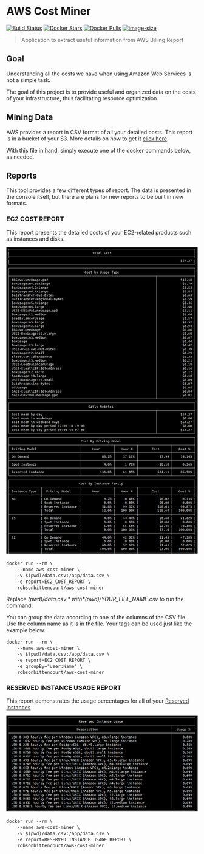# AWS Cost Miner
[![Build Status](https://travis-ci.com/robsonbittencourt/aws-cost-miner.svg?branch=master)](https://travis-ci.com/robsonbittencourt/aws-cost-miner)   [![Docker Stars](https://img.shields.io/docker/stars/robsonbittencourt/aws-cost-miner.svg)](https://hub.docker.com/r/robsonbittencourt/aws-cost-miner/)  [![Docker Pulls](https://img.shields.io/docker/pulls/robsonbittencourt/aws-cost-miner.svg)](https://hub.docker.com/r/robsonbittencourt/aws-cost-miner/)  [![image-size](https://images.microbadger.com/badges/image/robsonbittencourt/aws-cost-miner.svg)](http://microbadger.com/images/robsonbittencourt/aws-cost-miner)

> Application to extract useful information from AWS Billing Report

## Goal

Understanding all the costs we have when using Amazon Web Services is not a simple task.

The goal of this project is to provide useful and organized data on the costs of your infrastructure, thus facilitating resource optimization.

## Mining Data

AWS provides a report in CSV format of all your detailed costs. This report is in a bucket of your S3. More details on how to get it [click here](https://docs.aws.amazon.com/awsaccountbilling/latest/aboutv2/DetailedBillingReport.html).

With this file in hand, simply execute one of the docker commands below, as needed.

## Reports

This tool provides a few different types of report. The data is presented in the console itself, but there are plans for new reports to be built in new formats.

### EC2 COST REPORT

This report presents the detailed costs of your EC2-related products such as instances and disks.

![ec2-report](images/ec2Report.png)
 
```
docker run --rm \
    --name aws-cost-miner \
    -v $(pwd)/data.csv:/app/data.csv \
    -e report=EC2_COST_REPORT \
    robsonbittencourt/aws-cost-miner
```

Replace *$(pwd)/data.csv* with *$(pwd)/YOUR_FILE_NAME.csv* to run the command.

You can group the data according to one of the columns of the CSV file. Use the column name as it is in the file. Your tags can be used just like the example below.

```
docker run --rm \
    --name aws-cost-miner \
    -v $(pwd)/data.csv:/app/data.csv \
    -e report=EC2_COST_REPORT \
    -e groupBy="user:Name" \
    robsonbittencourt/aws-cost-miner
```

### RESERVED INSTANCE USAGE REPORT

This report demonstrates the usage percentages for all of your [Reserved Instances](https://docs.aws.amazon.com/AWSEC2/latest/UserGuide/ec2-reserved-instances.html).

![reserved-instance-report](images/reservedInstancesReport.png)

```
docker run --rm \
    --name aws-cost-miner \
    -v $(pwd)/data.csv:/app/data.csv \
    -e report=RESERVED_INSTANCE_USAGE_REPORT \
    robsonbittencourt/aws-cost-miner
```

